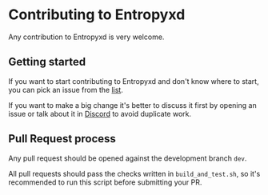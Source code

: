 # Contributing to Entropyxd

Any contribution to Entropyxd is very welcome.

## Getting started

If you want to start contributing to Entropyxd and don't know where to start, you can pick an issue from
the [list](https://github.com/k1pool/entropyxd/issues).

If you want to make a big change it's better to discuss it first by opening an issue or talk about it in
[Discord](https://discord.gg/WmGhhzk) to avoid duplicate work.

## Pull Request process

Any pull request should be opened against the development branch `dev`.

All pull requests should pass the checks written in `build_and_test.sh`, so it's recommended to run this script before
submitting your PR.